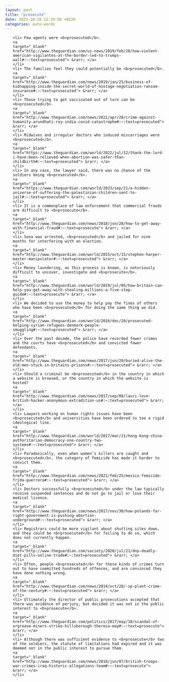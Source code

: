 ```yaml
---
layout: post
title: "prosecute"
date: 2023-10-10 12:34:56 +0530
categories: auto-words
---
```

<ol>

    <li> Few agents were <b>prosecuted</b>.
    <a 
    target="_blank" 
    href="http://www.theguardian.com/us-news/2019/feb/28/how-violent-american-vigilantes-at-the-border-led-to-trumps-wall#:~:text=prosecuted"> &rarr; </a>
    </li>
    <li> The families feel they could potentially be <b>prosecuted</b>.
    <a 
    target="_blank" 
    href="http://www.theguardian.com/news/2019/jan/25/business-of-kidnapping-inside-the-secret-world-of-hostage-negotiation-ransom-insurance#:~:text=prosecuted"> &rarr; </a>
    </li>
    <li> Those trying to get vaccinated out of turn can be <b>prosecuted</b>.
    <a 
    target="_blank" 
    href="http://www.theguardian.com/news/2021/apr/28/crime-against-humanity-arundhati-roy-india-covid-catastrophe#:~:text=prosecuted"> &rarr; </a>
    </li>
    <li> Midwives and irregular doctors who induced miscarriages were <b>prosecuted</b>.
    <a 
    target="_blank" 
    href="https://www.theguardian.com/world/2022/jul/12/thank-the-lord-i-have-been-relieved-when-abortion-was-safer-than-childbirth#:~:text=prosecuted"> &rarr; </a>
    </li>
    <li> In any case, the lawyer said, there was no chance of the soldiers being <b>prosecuted</b>.
    <a 
    target="_blank" 
    href="https://www.theguardian.com/world/2023/sep/21/a-hidden-universe-of-suffering-the-palestinian-children-sent-to-jail#:~:text=prosecuted"> &rarr; </a>
    </li>
    <li> It is a commonplace of law enforcement that commercial frauds are difficult to <b>prosecute</b>.
    <a 
    target="_blank" 
    href="http://www.theguardian.com/news/2018/jun/28/how-to-get-away-with-financial-fraud#:~:text=prosecute"> &rarr; </a>
    </li>
    <li> Sona was arrested, <b>prosecuted</b> and jailed for nine months for interfering with an election.
    <a 
    target="_blank" 
    href="http://www.theguardian.com/world/2015/oct/15/stephen-harper-master-manipulator#:~:text=prosecuted"> &rarr; </a>
    </li>
    <li> Money laundering, as this process is known, is notoriously difficult to uncover, investigate and <b>prosecute</b>.
    <a 
    target="_blank" 
    href="http://www.theguardian.com/world/2019/jul/05/how-britain-can-help-you-get-away-with-stealing-millions-a-five-step-guide#:~:text=prosecute"> &rarr; </a>
    </li>
    <li> We decided to use the money to help pay the fines of others who have been <b>prosecuted</b> for doing the same thing we did.
    <a 
    target="_blank" 
    href="http://www.theguardian.com/world/2016/dec/20/prosecuted-helping-syrian-refugees-denmark-people-smuggling#:~:text=prosecuted"> &rarr; </a>
    </li>
    <li> Over the past decade, the police have recorded fewer crimes and the courts have <b>prosecuted</b> and convicted fewer defendants.
    <a 
    target="_blank" 
    href="http://www.theguardian.com/news/2017/jun/20/buried-alive-the-old-men-stuck-in-britains-prisons#:~:text=prosecuted"> &rarr; </a>
    </li>
    <li> Should a criminal be <b>prosecuted</b> in the country in which a website is browsed, or the country in which the website is hosted?
    <a 
    target="_blank" 
    href="http://www.theguardian.com/news/2017/sep/08/lauri-love-british-hacker-anonymous-extradition-us#:~:text=prosecuted"> &rarr; </a>
    </li>
    <li> Lawyers working on human rights issues have been <b>prosecuted</b> and universities have been ordered to toe a rigid ideological line.
    <a 
    target="_blank" 
    href="http://www.theguardian.com/world/2017/mar/21/hong-kong-china-authoritarian-democracy-one-country-two-systems#:~:text=prosecuted"> &rarr; </a>
    </li>
    <li> Paradoxically, even when women’s killers are caught and <b>prosecuted</b>, the category of femicide has made it harder to convict them.
    <a 
    target="_blank" 
    href="http://www.theguardian.com/news/2021/feb/25/mexico-femicide-frida-guerrera#:~:text=prosecuted"> &rarr; </a>
    </li>
    <li> Doctors successfully <b>prosecuted</b> under the law typically receive suspended sentences and do not go to jail or lose their medical licence.
    <a 
    target="_blank" 
    href="http://www.theguardian.com/news/2017/nov/30/how-polands-far-right-government-is-pushing-abortion-underground#:~:text=prosecuted"> &rarr; </a>
    </li>
    <li> Registrars could be more vigilant about shutting sites down, and they could be <b>prosecuted</b> for failing to do so, which does not currently happen.
    <a 
    target="_blank" 
    href="http://www.theguardian.com/society/2020/jul/21/dnp-deadly-diet-pills-online-trade#:~:text=prosecuted"> &rarr; </a>
    </li>
    <li> Often, people <b>prosecuted</b> for these kinds of crimes turn out to have committed hundreds of offences, and are convinced they have done nothing wrong.
    <a 
    target="_blank" 
    href="http://www.theguardian.com/news/2014/oct/28/-sp-plant-crime-of-the-century#:~:text=prosecuted"> &rarr; </a>
    </li>
    <li> Ultimately the director of public prosecutions accepted that there was evidence of perjury, but decided it was not in the public interest to <b>prosecute</b>.
    <a 
    target="_blank" 
    href="http://www.theguardian.com/politics/2017/may/18/scandal-of-orgreave-miners-strike-hillsborough-theresa-may#:~:text=prosecute"> &rarr; </a>
    </li>
    <li> Although there was sufficient evidence to <b>prosecute</b> two of the soldiers, the statute of limitations had expired and it was deemed not in the public interest to pursue them.
    <a 
    target="_blank" 
    href="http://www.theguardian.com/news/2018/jun/07/british-troops-war-crimes-iraq-historic-allegations-team#:~:text=prosecute"> &rarr; </a>
    </li>